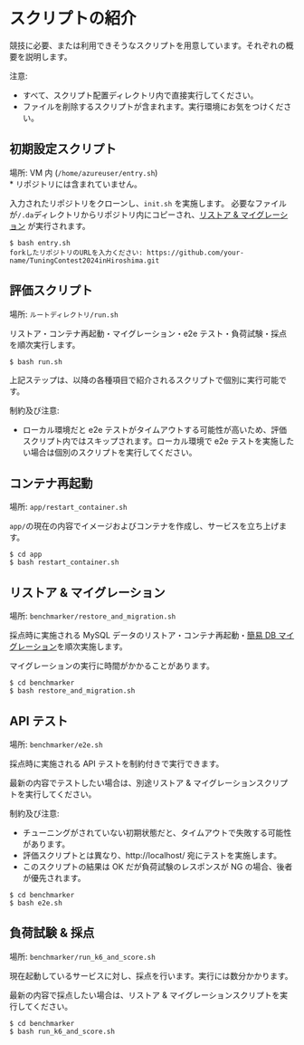 # スクリプトの紹介

競技に必要、または利用できそうなスクリプトを用意しています。それぞれの概要を説明します。

注意:

- すべて、スクリプト配置ディレクトリ内で直接実行してください。
- ファイルを削除するスクリプトが含まれます。実行環境にお気をつけください。

## 初期設定スクリプト

場所: VM 内 (`/home/azureuser/entry.sh`)  
\* リポジトリには含まれていません。

入力されたリポジトリをクローンし、`init.sh` を実施します。
必要なファイルが`/.da`ディレクトリからリポジトリ内にコピーされ、[リストア & マイグレーション](#リストア--マイグレーション) が実行されます。

```
$ bash entry.sh
forkしたリポジトリのURLを入力ください: https://github.com/your-name/TuningContest2024inHiroshima.git
```

## 評価スクリプト

場所: `ルートディレクトリ/run.sh`

リストア・コンテナ再起動・マイグレーション・e2e テスト・負荷試験・採点を順次実行します。

```
$ bash run.sh
```

上記ステップは、以降の各種項目で紹介されるスクリプトで個別に実行可能です。

制約及び注意:

- ローカル環境だと e2e テストがタイムアウトする可能性が高いため、評価スクリプト内ではスキップされます。ローカル環境で e2e テストを実施したい場合は個別のスクリプトを実行してください。

## コンテナ再起動

場所: `app/restart_container.sh`

`app/`の現在の内容でイメージおよびコンテナを作成し、サービスを立ち上げます。

```
$ cd app
$ bash restart_container.sh
```

## リストア & マイグレーション

場所: `benchmarker/restore_and_migration.sh`

採点時に実施される MySQL データのリストア・コンテナ再起動・[簡易 DB マイグレーション](./02_Scoring.md#簡易-db-マイグレーション機能)を順次実施します。

マイグレーションの実行に時間がかかることがあります。

```
$ cd benchmarker
$ bash restore_and_migration.sh
```

## API テスト

場所: `benchmarker/e2e.sh`

採点時に実施される API テストを制約付きで実行できます。

最新の内容でテストしたい場合は、別途リストア & マイグレーションスクリプトを実行してください。

制約及び注意:

- チューニングがされていない初期状態だと、タイムアウトで失敗する可能性があります。
- 評価スクリプトとは異なり、http://localhost/ 宛にテストを実施します。
- このスクリプトの結果は OK だが負荷試験のレスポンスが NG の場合、後者が優先されます。

```
$ cd benchmarker
$ bash e2e.sh
```

## 負荷試験 & 採点

場所: `benchmarker/run_k6_and_score.sh`

現在起動しているサービスに対し、採点を行います。実行には数分かかります。

最新の内容で採点したい場合は、リストア & マイグレーションスクリプトを実行してください。

```
$ cd benchmarker
$ bash run_k6_and_score.sh
```
